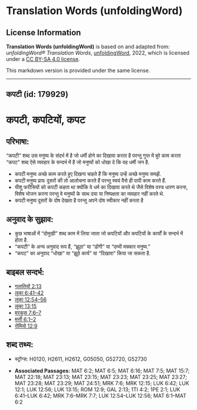 # Translation Words (unfoldingWord)

## License Information

**Translation Words (unfoldingWord)** is based on and adapted from: _unfoldingWord® Translation Words_, [unfoldingWord](https://unfoldingword.org/utw), 2022, which is licensed under a [CC BY-SA 4.0 license](https://creativecommons.org/licenses/by-sa/4.0/legalcode.en).

This markdown version is provided under the same license.



--------------------------------

## कपटी (id: 179929)

कपटी, कपटियों, कपट
==================

परिभाषा:
--------

“कपटी” शब्द उस मनुष्य के संदर्भ में है जो धर्मी होने का दिखावा करता है परन्तु गुप्त में बुरे काम करता “कपट” शब्द ऐसे व्यवहार के सन्दर्भ में है जो मनुष्यों को धोखा दे कि वह धर्मी जन है.

* कपटी मनुष्य अच्छे काम करते हुए दिखना चाहते हैं कि मनुष्य उन्हें अच्छे मनुष्य समझें.
* कपटी मनुष्य प्रायः दूसरों की तो आलोचना करते हैं परन्तु स्वयं वैसे ही पापी काम करते हैं.
* यीशु फरीसियों को कपटी कहता था क्योंकि वे धर्म का दिखावा करते थे जैसे विशेष वस्त्र धारण करना, विशेष भोजन करना परन्तु वे मनुष्यों के साथ दया या निष्पक्षता का व्यवहार नहीं करते थे.
* कपटी मनुष्य दूसरों के दोष देखता है परन्तु अपने दोष स्वीकार नहीं करता है

अनुवाद के सुझाव:
----------------

* कुछ भाषाओं में “दोमुखी” शब्द काम में लिया जाता जो कपटियों और कपटियों के कार्यों के सन्दर्भ में होता है.
* “कपटी” के अन्य अनुवाद रूप हैं, “झूठा” या “ढोंगी” या “दम्भी मक्कार मनुष्य.”
* “कपट” का अनुवाद “धोखा” या “झूठे कार्य” या “दिखावा” किया जा सकता है.

बाइबल सन्दर्भ:
--------------

* [गलातियों 2:13](https://ref.ly/Gal2:13)
* [लूका 6:41–42](https://ref.ly/Luke6:41-Luke6:42)
* [लूका 12:54–56](https://ref.ly/Luke12:54-Luke12:56)
* [लूका 13:15](https://ref.ly/Luke13:15)
* [मरकुस 7:6–7](https://ref.ly/Mark7:6-Mark7:7)
* [मत्ती 6:1–2](https://ref.ly/Matt6:1-Matt6:2)
* [रोमियो 12:9](https://ref.ly/Rom12:9)

शब्द तथ्य:
----------

* स्ट्रोंग्स: H0120, H2611, H2612, G05050, G52720, G52730

* **Associated Passages:** MAT 6:2; MAT 6:5; MAT 6:16; MAT 7:5; MAT 15:7; MAT 22:18; MAT 23:13; MAT 23:15; MAT 23:23; MAT 23:25; MAT 23:27; MAT 23:28; MAT 23:29; MAT 24:51; MRK 7:6; MRK 12:15; LUK 6:42; LUK 12:1; LUK 12:56; LUK 13:15; ROM 12:9; GAL 2:13; 1TI 4:2; 1PE 2:1; LUK 6:41–LUK 6:42; MRK 7:6–MRK 7:7; LUK 12:54–LUK 12:56; MAT 6:1–MAT 6:2

